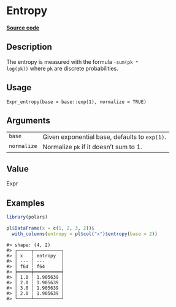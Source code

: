 

# Entropy

[**Source code**](https://github.com/pola-rs/r-polars/tree/mkdocs-matrial-search-preview/R/expr__expr.R#L3152)

## Description

The entropy is measured with the formula <code>-sum(pk \*
log(pk))</code> where <code>pk</code> are discrete probabilities.

## Usage

<pre><code class='language-R'>Expr_entropy(base = base::exp(1), normalize = TRUE)
</code></pre>

## Arguments

<table>
<tr>
<td style="white-space: nowrap; font-family: monospace; vertical-align: top">
<code id="Expr_entropy_:_base">base</code>
</td>
<td>
Given exponential base, defaults to <code>exp(1)</code>.
</td>
</tr>
<tr>
<td style="white-space: nowrap; font-family: monospace; vertical-align: top">
<code id="Expr_entropy_:_normalize">normalize</code>
</td>
<td>
Normalize <code>pk</code> if it doesn’t sum to 1.
</td>
</tr>
</table>

## Value

Expr

## Examples

``` r
library(polars)

pl$DataFrame(x = c(1, 2, 3, 2))$
  with_columns(entropy = pl$col("x")$entropy(base = 2))
```

    #> shape: (4, 2)
    #> ┌─────┬──────────┐
    #> │ x   ┆ entropy  │
    #> │ --- ┆ ---      │
    #> │ f64 ┆ f64      │
    #> ╞═════╪══════════╡
    #> │ 1.0 ┆ 1.905639 │
    #> │ 2.0 ┆ 1.905639 │
    #> │ 3.0 ┆ 1.905639 │
    #> │ 2.0 ┆ 1.905639 │
    #> └─────┴──────────┘
